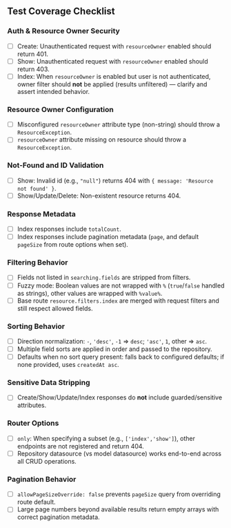 ## Test Coverage Checklist

### Auth & Resource Owner Security
- [ ] Create: Unauthenticated request with `resourceOwner` enabled should return 401.
- [ ] Show: Unauthenticated request with `resourceOwner` enabled should return 403.
- [ ] Index: When `resourceOwner` is enabled but user is not authenticated, owner filter should **not** be applied (results unfiltered) — clarify and assert intended behavior.

### Resource Owner Configuration
- [ ] Misconfigured `resourceOwner` attribute type (non-string) should throw a `ResourceException`.
- [ ] `resourceOwner` attribute missing on resource should throw a `ResourceException`.

### Not-Found and ID Validation
- [ ] Show: Invalid id (e.g., `"null"`) returns 404 with `{ message: 'Resource not found' }`.
- [ ] Show/Update/Delete: Non-existent resource returns 404.

### Response Metadata
- [ ] Index responses include `totalCount`.
- [ ] Index responses include pagination metadata (`page`, and default `pageSize` from route options when set).

### Filtering Behavior
- [ ] Fields not listed in `searching.fields` are stripped from filters.
- [ ] Fuzzy mode: Boolean values are not wrapped with `%` (`true`/`false` handled as strings), other values are wrapped with `%value%`.
- [ ] Base route `resource.filters.index` are merged with request filters and still respect allowed fields.

### Sorting Behavior
- [ ] Direction normalization: `-`, `'desc'`, `-1` => `desc`; `'asc'`, `1`, other => `asc`.
- [ ] Multiple field sorts are applied in order and passed to the repository.
- [ ] Defaults when no sort query present: falls back to configured defaults; if none provided, uses `createdAt asc`.

### Sensitive Data Stripping
- [ ] Create/Show/Update/Index responses do **not** include guarded/sensitive attributes.

### Router Options
- [ ] `only`: When specifying a subset (e.g., `['index','show']`), other endpoints are not registered and return 404.
- [ ] Repository datasource (vs model datasource) works end-to-end across all CRUD operations.

### Pagination Behavior
- [ ] `allowPageSizeOverride: false` prevents `pageSize` query from overriding route default.
- [ ] Large page numbers beyond available results return empty arrays with correct pagination metadata.